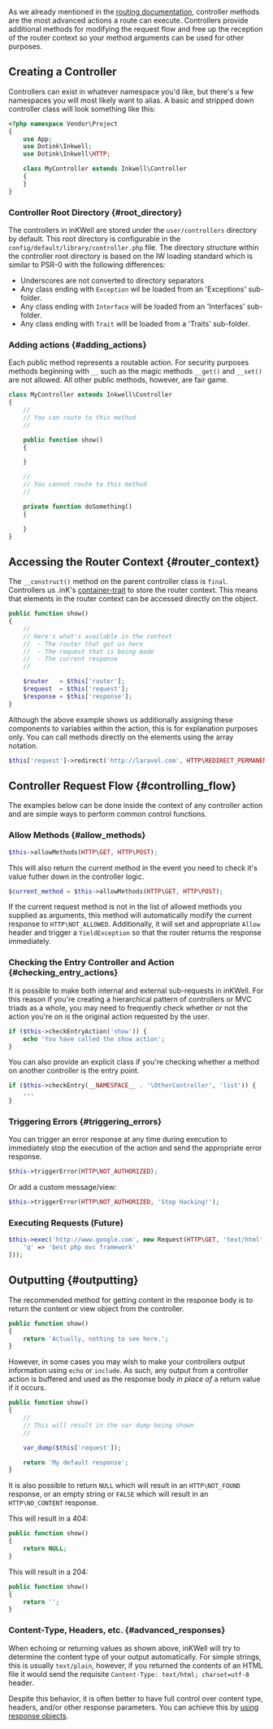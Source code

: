 As we already mentioned in the [routing documentation](./routing), controller methods are the most advanced actions a route can execute.  Controllers provide additional methods for modifying the request flow and free up the reception of the router context so your method arguments can be used for other purposes.

## Creating a Controller

Controllers can exist in whatever namespace you'd like, but there's a few namespaces you will most likely want to alias.  A basic and stripped down controller class will look something like this:

```php
<?php namespace Vendor\Project
{
	use App;
	use Dotink\Inkwell;
	use Dotink\Inkwell\HTTP;

	class MyController extends Inkwell\Controller
	{
	}
}
```

### Controller Root Directory {#root_directory}

The controllers in inKWell are stored under the `user/controllers` directory by default.  This root directory is configurable in the `config/default/library/controller.php` file.  The directory structure within the controller root directory is based on the IW loading standard which is similar to PSR-0 with the following differences:

- Underscores are not converted to directory separators
- Any class ending with `Exception` wil be loaded from an 'Exceptions' sub-folder.
- Any class ending with `Interface` will be loaded from an 'Interfaces' sub-folder.
- Any class ending with `Trait` will be loaded from a 'Traits' sub-folder.

### Adding actions {#adding_actions}

Each public method represents a routable action.  For security purposes methods beginning with `__` such as the magic methods `__get()` and `__set()` are not allowed.  All other public methods, however, are fair game.

```php
class MyController extends Inkwell\Controller
{
	//
	// You can route to this method
	//

	public function show()
	{

	}

	//
	// You cannot route to this method
	//

	private function doSomething()
	{

	}
}
```

## Accessing the Router Context {#router_context}

The `__construct()` method on the parent controller class is `final`.  Controllers us .inK's [container-trait](http://www.github.com/dotink/container-trait) to store the router context.  This means that elements in the router context can be accessed directly on the object.

```php
public function show()
{
	//
	// Here's what's available in the context
	//  - The router that got us here
	//  - The request that is being made
	//  - The current response
	//

	$router   = $this['router'];
	$request  = $this['request'];
	$response = $this['response'];
}
```
Although the above example shows us additionally assigning these components to variables within the action, this is for explanation purposes only.  You can call methods directly on the elements using the array notation.

```php
$this['request']->redirect('http://laravel.com', HTTP\REDIRECT_PERMANENT);
```

## Controller Request Flow {#controlling_flow}

The examples below can be done inside the context of any controller action and are simple ways to perform common control functions.

### Allow Methods {#allow_methods}

```php
$this->allowMethods(HTTP\GET, HTTP\POST);
```

This will also return the current method in the event you need to check it's value futher down in the controller logic.

```php
$current_method = $this->allowMethods(HTTP\GET, HTTP\POST);
```

If the current request method is not in the list of allowed methods you supplied as arguments, this method will automatically modify the current response to `HTTP\NOT_ALLOWED`.  Additionally, it will set and appropriate `Allow` header and trigger a `YieldException` so that the router returns the response immediately.

### Checking the Entry Controller and Action {#checking_entry_actions}

It is possible to make both internal and external sub-requests in inKWell.  For this reason if you're creating a hierarchical pattern of controllers or MVC triads as a whole, you may need to frequently check whether or not the action you're on is the original action requested by the user.

```php
if ($this->checkEntryAction('show')) {
	echo 'You have called the show action';
}
```

You can also provide an explicit class if you're checking whether a method on another controller is the entry point.

```php
if ($this->checkEntry(__NAMESPACE__ . '\OtherController', 'list')) {
	...
}
```

### Triggering Errors {#triggering_errors}

You can trigger an error response at any time during execution to immediately stop the execution of the action and send the appropriate error response.

```php
$this->triggerError(HTTP\NOT_AUTHORIZED);
```

Or add a custom message/view:

```php
$this->triggerError(HTTP\NOT_AUTHORIZED, 'Stop Hacking!');
```

### Executing Requests (Future)

```php
$this->exec('http://www.google.com', new Request(HTTP\GET, 'text/html', [
	'q' => 'best php mvc framework'
]));
```


## Outputting {#outputting}

The recommended method for getting content in the response body is to return the content or view object from the controller.

```php
public function show()
{
	return 'Actually, nothing to see here.';
}
```

However, in some cases you may wish to make your controllers output information using `echo` or `include`.  As such, any output from a controller action is buffered and used as the response body *in place of* a return value if it occurs.

```php
public function show()
{
	//
	// This will result in the var dump being shown
	//

	var_dump($this['request']);

	return 'My default response';
}
```

It is also possible to return `NULL` which will result in an `HTTP\NOT_FOUND` response, or an empty string or `FALSE` which will result in an `HTTP\NO_CONTENT` response.

This will result in a 404:

```php
public function show()
{
	return NULL;
}
```

This will result in a 204:

```php
public function show()
{
	return '';
}
```

### Content-Type, Headers, etc. {#advanced_responses}

When echoing or returning values as shown above, inKWell will try to determine the content type of your output automatically.  For simple strings, this is usually `text/plain`, however, if you returned the contents of an HTML file it would send the requisite `Content-Type: text/html; charset=utf-8` header.

Despite this behavior, it is often better to have full control over content type, headers, and/or other response parameters.  You can achieve this by [using response objects](./responses).